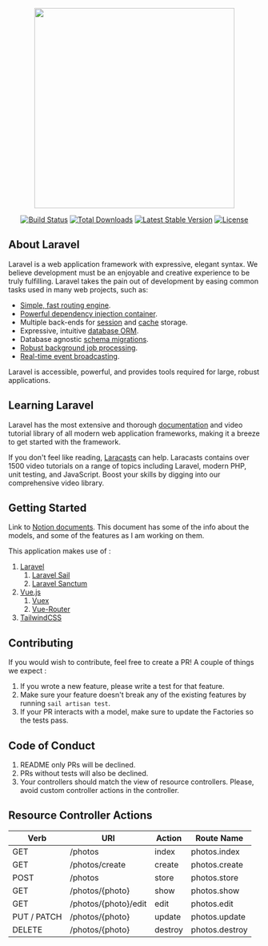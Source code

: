 <p align="center"><a href="https://laravel.com" target="_blank"><img src="https://raw.githubusercontent.com/laravel/art/master/logo-lockup/5%20SVG/2%20CMYK/1%20Full%20Color/laravel-logolockup-cmyk-red.svg" width="400"></a></p>

<p align="center">
<a href="https://travis-ci.org/laravel/framework"><img src="https://travis-ci.org/laravel/framework.svg" alt="Build Status"></a>
<a href="https://packagist.org/packages/laravel/framework"><img src="https://img.shields.io/packagist/dt/laravel/framework" alt="Total Downloads"></a>
<a href="https://packagist.org/packages/laravel/framework"><img src="https://img.shields.io/packagist/v/laravel/framework" alt="Latest Stable Version"></a>
<a href="https://packagist.org/packages/laravel/framework"><img src="https://img.shields.io/packagist/l/laravel/framework" alt="License"></a>
</p>

## About Laravel

Laravel is a web application framework with expressive, elegant syntax. We believe development must be an enjoyable and creative experience to be truly fulfilling. Laravel takes the pain out of development by easing common tasks used in many web projects, such as:

- [Simple, fast routing engine](https://laravel.com/docs/routing).
- [Powerful dependency injection container](https://laravel.com/docs/container).
- Multiple back-ends for [session](https://laravel.com/docs/session) and [cache](https://laravel.com/docs/cache) storage.
- Expressive, intuitive [database ORM](https://laravel.com/docs/eloquent).
- Database agnostic [schema migrations](https://laravel.com/docs/migrations).
- [Robust background job processing](https://laravel.com/docs/queues).
- [Real-time event broadcasting](https://laravel.com/docs/broadcasting).

Laravel is accessible, powerful, and provides tools required for large, robust applications.

## Learning Laravel

Laravel has the most extensive and thorough [documentation](https://laravel.com/docs) and video tutorial library of all modern web application frameworks, making it a breeze to get started with the framework.

If you don't feel like reading, [Laracasts](https://laracasts.com) can help. Laracasts contains over 1500 video tutorials on a range of topics including Laravel, modern PHP, unit testing, and JavaScript. Boost your skills by digging into our comprehensive video library.

## Getting Started
Link to [Notion documents](https://lydian-emmental-e07.notion.site/F1-Fantasy-League-003e34c960324cd5bd7eee69d59e9130). This document has some of the info about the models, and some of the features as I am working on them.

This application makes use of :
1. [Laravel](https://laravel.com/docs/8.x)
   1. [Laravel Sail](https://laravel.com/docs/8.x/sail)
   2. [Laravel Sanctum](https://laravel.com/docs/8.x/sanctum)
2. [Vue.js](https://vuejs.org/v2/guide/)
   1. [Vuex](https://vuex.vuejs.org/guide/)
   2. [Vue-Router](https://router.vuejs.org/installation.html)
3. [TailwindCSS](https://tailwindcss.com/docs)


## Contributing
If you would wish to contribute, feel free to create a PR! A couple of things we expect :
1. If you wrote a new feature, please write a test for that feature. 
2. Make sure your feature doesn't break any of the existing features by running `sail artisan test`.
3. If your PR interacts with a model, make sure to update the Factories so the tests pass.

## Code of Conduct

1. README only PRs will be declined.
2. PRs without tests will also be declined.
3. Your controllers should match the view of resource controllers. Please, avoid custom controller actions in the controller.

## Resource Controller Actions

| Verb 	     | URI 	                | Action   | Route Name      |
|-------------|----------------------|----------|-----------------|
| GET 	     | /photos              | index    | photos.index    |
| GET 	     | /photos/create       | create   | photos.create   |
| POST 	     | /photos 	          | store 	| photos.store    |
| GET 	     | /photos/{photo}      | show     | photos.show     |
| GET 	     | /photos/{photo}/edit | edit 	   | photos.edit     |
| PUT / PATCH | /photos/{photo} 	    | update 	| photos.update   |
| DELETE 	  | /photos/{photo} 	    | destroy  | photos.destroy  |


